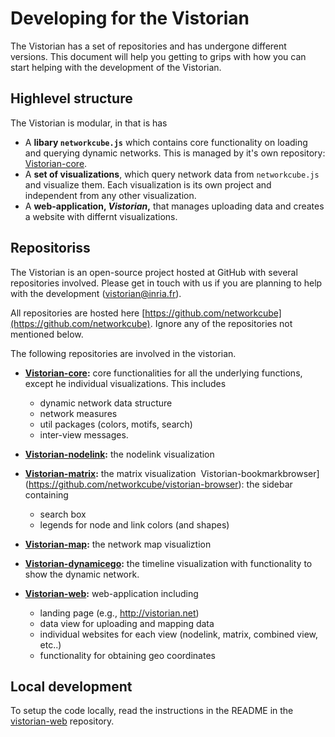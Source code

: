 # Developing for the Vistorian

The Vistorian has a set of repositories and has undergone different versions. This document will help you getting to grips with how you can start helping with the development of the Vistorian. 

## Highlevel structure

The Vistorian is modular, in that is has
* A __libary `networkcube.js`__ which contains core functionality on loading and querying dynamic networks. This is managed by it's own repository: [Vistorian-core](https://github.com/networkcube/vistorian-core).
* A __set of visualizations__, which query network data from `networkcube.js` and visualize them. Each visualization is its own project and independent from any other visualization. 
* A __web-application, _Vistorian_,__ that manages uploading data and creates a website with differnt visualizations.

## Repositoriss

The Vistorian is an open-source project hosted at GitHub with several repositories involved. Please get in touch with us if you are planning to help with the development (vistorian@inria.fr).

All repositories are hosted here [https://github.com/networkcube](https://github.com/networkcube). Ignore any of the repositories not mentioned below.

The following repositories are involved in the vistorian.

* __[Vistorian-core](https://github.com/networkcube/vistorian-core):__ core functionalities for all the underlying functions, except he individual visualizations. This includes  
  * dynamic network data structure
  * network measures
  * util packages (colors, motifs, search)
  * inter-view messages.

* __[Vistorian-nodelink](https://github.com/networkcube/vistorian-nodelink):__ the nodelink visualization 

* __[Vistorian-matrix](https://github.com/networkcube/vistorian-matrix):__ the matrix visualization 
Vistorian-bookmarkbrowser](https://github.com/networkcube/vistorian-browser): the sidebar containing 
  * search box
  * legends for node and link colors (and shapes)

* __[Vistorian-map](https://github.com/networkcube/vistorian-map):__ the network map visualiztion

* __[Vistorian-dynamicego](https://github.com/networkcube/vistorian-dynamicego):__ the timeline visualization with functionality to show the dynamic network.

* __[Vistorian-web](https://github.com/networkcube/vistorian-web):__ web-application including 
  * landing page (e.g., http://vistorian.net)
  * data view for uploading and mapping data
  * individual websites for each view (nodelink, matrix, combined view, etc..)
  * functionality for obtaining geo coordinates


## Local development
  
To setup the code locally, read the instructions in the README in the [vistorian-web](https://github.com/networkcube/vistorian-web) repository.

